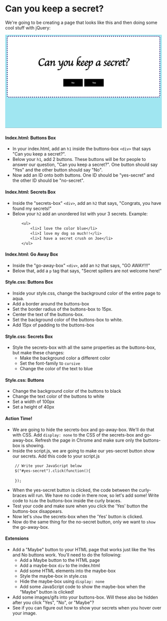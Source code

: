 # Can you keep a secret?

We're going to be creating a page that looks like this and then doing some cool stuff with jQuery:

![secret](images/secret.png)

#### Index.html: Buttons Box
- In your index.html, add an `h1` inside the buttons-box `<div>` that says "Can you keep a secret?". 
- Below your `h1`, add 2 buttons. These buttons will be for people to answer our question, "Can you keep a secret?". One button should say "Yes" and the other button should say "No".
- Now add an ID onto both buttons. One ID should be "yes-secret" and the other ID should be "no-secret".


#### Index.html: Secrets Box
- Inside the "secrets-box" `<div>`, add an `h2` that says, "Congrats, you have found my secrets!"
- Below your `h2` add an unordered list with your 3 secrets. Example: 
	```
		<ul>
			<li>I love the color blue</li>
			<li>I love my dog so much!!</li>
			<li>I have a secret crush on Joe</li>
		</ul>
	```

#### Index.html: Go Away Box
- Inside the "go-away-box" `<div>`, add an `h2` that says, "GO AWAY!!!"
- Below that, add a `p` tag that says, "Secret spillers are not welcome here!"


#### Style.css: Buttons Box
- Inside your style.css, change the background color of the entire page to aqua. 
- Add a border around the buttons-box
- Set the border radius of the buttons-box to 15px. 
- Center the text of the buttons-box. 
- Set the background color of the buttons-box to white. 
- Add 15px of padding to the buttons-box


#### Style.css: Secrets Box
- Style the secrets-box with all the same properties as the buttons-box, but make these changes: 
	- Make the background color a different color
	- Set the font-family to `cursive`
	- Change the color of the text to blue


#### Style.css: Buttons
- Change the background color of the buttons to black
- Change the text color of the buttons to white
- Set a width of 100px 
- Set a height of 40px



#### Action Time!
- We are going to hide the secrets-box and go-away-box. We'll do that with CSS. Add `display: none` to the CSS of the secrets-box and go-away-box. Refresh the page in Chrome and make sure only the buttons-box is showing.
- Inside the script.js, we are going to make our yes-secret button show our secrets. Add this code to your script.js
	```
	 // Write your JavaScript below
	 $("#yes-secret").click(function(){
	 	
	 });
	```
- When the yes-secret button is clicked, the code between the curly-braces will run. We have no code in there now, so let's add some! Write code to `hide` the buttons-box inside the curly braces.
- Test your code and make sure when you click the 'Yes' button the buttons-box disappears. 
- Now let's `show` the secrets-box when the 'Yes' button is clicked.
- Now do the same thing for the no-secret button, only we want to `show` the go-away-box.


#### Extensions
- Add a "Maybe" button to your HTML page that works just like the Yes and No buttons work. You'll need to do the following:
	- Add a Maybe button to the HTML page
	- Add a maybe-box `div` to the index.html
	- Add some HTML elements into the maybe-box
	- Style the maybe-box in style.css
	- Hide the maybe-box using `display: none`
	- Add some JavaScript code to show the maybe-box when the "Maybe" button is clicked! 
- Add some images/gifs into your buttons-box. Will these also be hidden after you click "Yes", "No", or "Maybe"?
- See if you can figure out how to show your secrets when you hover over your image. 